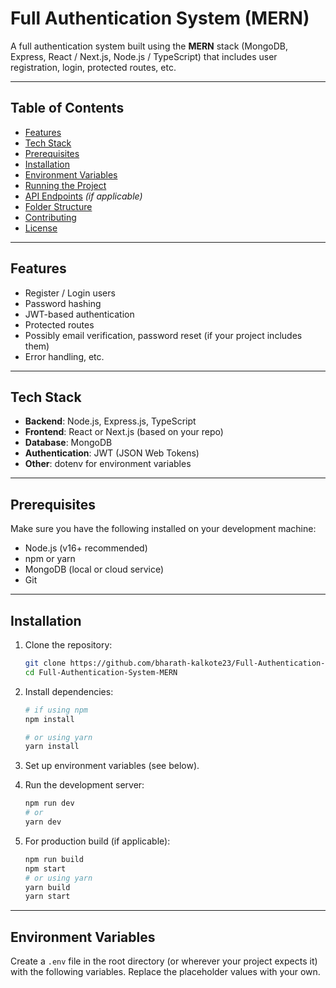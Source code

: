 # Full Authentication System (MERN)

A full authentication system built using the **MERN** stack (MongoDB, Express, React / Next.js, Node.js / TypeScript) that includes user registration, login, protected routes, etc.

---

## Table of Contents

- [Features](#features)  
- [Tech Stack](#tech-stack)  
- [Prerequisites](#prerequisites)  
- [Installation](#installation)  
- [Environment Variables](#environment-variables)  
- [Running the Project](#running-the-project)  
- [API Endpoints](#api-endpoints) _(if applicable)_  
- [Folder Structure](#folder-structure)  
- [Contributing](#contributing)  
- [License](#license)  

---

## Features

- Register / Login users  
- Password hashing  
- JWT-based authentication  
- Protected routes  
- Possibly email verification, password reset (if your project includes them)  
- Error handling, etc.

---

## Tech Stack

- **Backend**: Node.js, Express.js, TypeScript  
- **Frontend**: React or Next.js (based on your repo)  
- **Database**: MongoDB  
- **Authentication**: JWT (JSON Web Tokens)  
- **Other**: dotenv for environment variables  

---

## Prerequisites

Make sure you have the following installed on your development machine:

- Node.js (v16+ recommended)  
- npm or yarn  
- MongoDB (local or cloud service)  
- Git  

---

## Installation

1. Clone the repository:

    ```bash
    git clone https://github.com/bharath-kalkote23/Full-Authentication-System-MERN.git
    cd Full-Authentication-System-MERN
    ```

2. Install dependencies:

    ```bash
    # if using npm
    npm install

    # or using yarn
    yarn install
    ```

3. Set up environment variables (see below).

4. Run the development server:

    ```bash
    npm run dev
    # or
    yarn dev
    ```

5. For production build (if applicable):

    ```bash
    npm run build
    npm start
    # or using yarn
    yarn build
    yarn start
    ```

---

## Environment Variables

Create a `.env` file in the root directory (or wherever your project expects it) with the following variables. Replace the placeholder values with your own.
